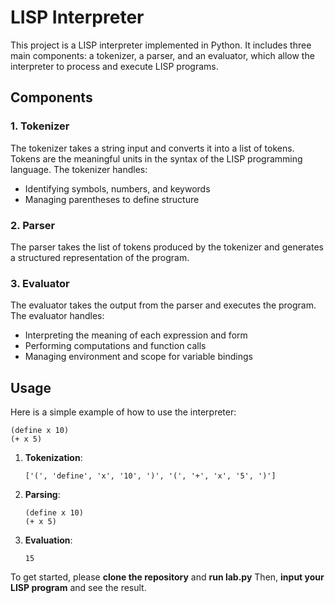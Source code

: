 # LISP Interpreter

This project is a LISP interpreter implemented in Python. It includes three main components: a tokenizer, a parser, and an evaluator, which allow the interpreter to process and execute LISP programs.

## Components

### 1. Tokenizer
The tokenizer takes a string input and converts it into a list of tokens. Tokens are the meaningful units in the syntax of the LISP programming language. The tokenizer handles:
- Identifying symbols, numbers, and keywords
- Managing parentheses to define structure

### 2. Parser
The parser takes the list of tokens produced by the tokenizer and generates a structured representation of the program.

### 3. Evaluator
The evaluator takes the output from the parser and executes the program. The evaluator handles:
- Interpreting the meaning of each expression and form
- Performing computations and function calls
- Managing environment and scope for variable bindings

## Usage

Here is a simple example of how to use the interpreter:

```
(define x 10)
(+ x 5)
```

1. **Tokenization**:
   ```
   ['(', 'define', 'x', '10', ')', '(', '+', 'x', '5', ')']
   ```

2. **Parsing**:
   ```
   (define x 10)
   (+ x 5)
   ```

3. **Evaluation**:
   ```
   15
   ```

To get started, please **clone the repository** and **run lab.py**
Then, **input your LISP program** and see the result.

